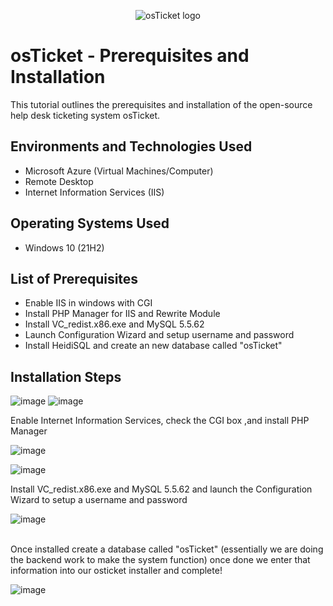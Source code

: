 <p align="center">
<img src="https://i.imgur.com/Clzj7Xs.png" alt="osTicket logo"/>
</p>

<h1>osTicket - Prerequisites and Installation</h1>
This tutorial outlines the prerequisites and installation of the open-source help desk ticketing system osTicket.<br />




<h2>Environments and Technologies Used</h2>

- Microsoft Azure (Virtual Machines/Computer)
- Remote Desktop
- Internet Information Services (IIS)

<h2>Operating Systems Used </h2>

- Windows 10</b> (21H2)

<h2>List of Prerequisites</h2>

- Enable IIS in windows with CGI
- Install PHP Manager for IIS and Rewrite Module
- Install VC_redist.x86.exe and MySQL 5.5.62
- Launch Configuration Wizard and setup username and password
- Install HeidiSQL and create an new database called "osTicket"

<h2>Installation Steps</h2>

<p>

  ![image](https://github.com/user-attachments/assets/649a59ef-925b-407f-bd55-78a983cf8005)
![image](https://github.com/user-attachments/assets/aa78c39b-e552-4f17-8957-dbfb0afb7ed5)

</p>
<p>
Enable Internet Information Services, check the CGI box ,and install PHP Manager

![image](https://github.com/user-attachments/assets/a56d9601-e2cc-4eb0-bcf9-8e554cd65a4a)
</p>

 ![image](https://github.com/user-attachments/assets/f8f682b8-cd92-4591-8092-c860d8746111)
 
Install VC_redist.x86.exe and MySQL 5.5.62 and launch the Configuration Wizard to setup a username and password
<br />

<p>
   

![image](https://github.com/user-attachments/assets/a3a944d0-72c0-44f2-a32f-b1d6ed45e031)


<p>
  
</p>
<br />
Once installed create a database called "osTicket" (essentially we are doing the backend work to make the system function) once done we enter that information into our osticket installer and complete!
<p>

  ![image](https://github.com/user-attachments/assets/a40df611-29ab-4ae8-819e-8737c52d0d12)
</p>
<p>

</p>
<br />
